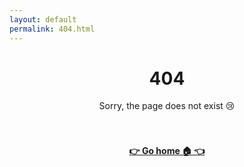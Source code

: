 ```yaml
---
layout: default
permalink: 404.html
---
```


<center><h1>404</h1></center>
<center>Sorry, the page does not exist 😢</center>

<br/>
<br/>

<center><h4><a href="/">👉  Go home 🏠  👈</a></h4></center>
